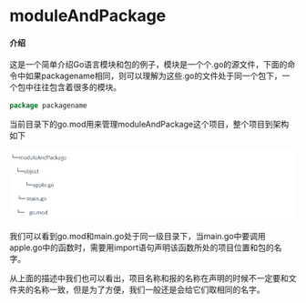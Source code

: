 # moduleAndPackage

#### 介绍
这是一个简单介绍Go语言模块和包的例子，模块是一个个.go的源文件，下面的命令中如果packagename相同，则可以理解为这些.go的文件处于同一个包下，一个包中往往包含着很多的模块。

```go
package packagename
```

当前目录下的go.mod用来管理moduleAndPackage这个项目，整个项目到架构如下

![](/img/img001.jpg)

我们可以看到go.mod和main.go处于同一级目录下，当main.go中要调用apple.go中的函数时，需要用import语句声明该函数所处的项目位置和包的名字。

从上面的描述中我们也可以看出，项目名称和报的名称在声明的时候不一定要和文件夹的名称一致，但是为了方便，我们一般还是会给它们取相同的名字。